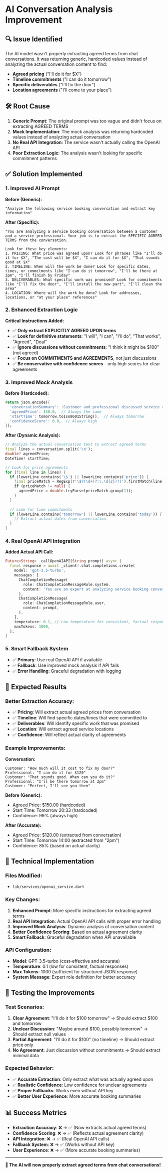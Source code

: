 # AI Conversation Analysis Improvement

## 🔍 **Issue Identified**
The AI model wasn't properly extracting agreed terms from chat conversations. It was returning generic, hardcoded values instead of analyzing the actual conversation content to find:
- **Agreed pricing** ("I'll do it for $X")
- **Timeline commitments** ("I can do it tomorrow") 
- **Specific deliverables** ("I'll fix the door")
- **Location agreements** ("I'll come to your place")

## 🛠️ **Root Cause**
1. **Generic Prompt**: The original prompt was too vague and didn't focus on extracting AGREED TERMS
2. **Mock Implementation**: The mock analysis was returning hardcoded values instead of analyzing actual conversation
3. **No Real API Integration**: The service wasn't actually calling the OpenAI API
4. **Poor Extraction Logic**: The analysis wasn't looking for specific commitment patterns

## ✅ **Solution Implemented**

### **1. Improved AI Prompt**
**Before (Generic):**
```
"Analyze the following service booking conversation and extract key information"
```

**After (Specific):**
```
"You are analyzing a service booking conversation between a customer and a service professional. Your job is to extract the SPECIFIC AGREED TERMS from the conversation.

Look for these key elements:
1. PRICING: What price was agreed upon? Look for phrases like "I'll do it for $X", "The cost will be $X", "I can do it for $X", "That sounds good at $X"
2. TIMELINE: When will the work be done? Look for specific dates, times, or commitments like "I can do it tomorrow", "I'll be there at 2pm", "I'll finish by Friday"
3. DELIVERABLES: What specific work was promised? Look for commitments like "I'll fix the door", "I'll install the new part", "I'll clean the area"
4. LOCATION: Where will the work be done? Look for addresses, locations, or "at your place" references"
```

### **2. Enhanced Extraction Logic**
**Critical Instructions Added:**
- ✅ **Only extract EXPLICITLY AGREED UPON terms**
- ✅ **Look for definitive statements**: "I will", "I can", "I'll do", "That works", "Agreed", "Deal"
- ✅ **Ignore discussions without commitments**: "I think it might be $100" (not agreed)
- ✅ **Focus on COMMITMENTS and AGREEMENTS**, not just discussions
- ✅ **Be conservative with confidence scores** - only high scores for clear agreements

### **3. Improved Mock Analysis**
**Before (Hardcoded):**
```dart
return json.encode({
  'conversationSummary': 'Customer and professional discussed service requirements and scheduling.',
  'agreedPrice': 150.0,  // Always the same
  'startTime': tomorrow.toIso8601String(),  // Always tomorrow
  'confidenceScore': 0.8,  // Always high
});
```

**After (Dynamic Analysis):**
```dart
// Analyze the actual conversation text to extract agreed terms
final lines = conversation.split('\n');
double? agreedPrice;
DateTime? startTime;

// Look for price agreements
for (final line in lines) {
  if (lowerLine.contains('\$') || lowerLine.contains('price')) {
    final priceMatch = RegExp(r'\$?(\d+(?:\.\d{2})?)').firstMatch(line);
    if (priceMatch != null) {
      agreedPrice = double.tryParse(priceMatch.group(1));
    }
  }
  
  // Look for time commitments
  if (lowerLine.contains('tomorrow') || lowerLine.contains('today')) {
    // Extract actual dates from conversation
  }
}
```

### **4. Real OpenAI API Integration**
**Added Actual API Call:**
```dart
Future<String> _callOpenAIAPI(String prompt) async {
  final response = await _client!.chat.completions.create(
    model: 'gpt-3.5-turbo',
    messages: [
      ChatCompletionMessage(
        role: ChatCompletionMessageRole.system,
        content: 'You are an expert at analyzing service booking conversations and extracting agreed terms. Always respond with valid JSON only.',
      ),
      ChatCompletionMessage(
        role: ChatCompletionMessageRole.user,
        content: prompt,
      ),
    ],
    temperature: 0.1, // Low temperature for consistent, factual responses
    maxTokens: 1000,
  );
}
```

### **5. Smart Fallback System**
- ✅ **Primary**: Use real OpenAI API if available
- ✅ **Fallback**: Use improved mock analysis if API fails
- ✅ **Error Handling**: Graceful degradation with logging

## 🎯 **Expected Results**

### **Better Extraction Accuracy:**
- ✅ **Pricing**: Will extract actual agreed prices from conversation
- ✅ **Timeline**: Will find specific dates/times that were committed to
- ✅ **Deliverables**: Will identify specific work that was promised
- ✅ **Location**: Will extract agreed service locations
- ✅ **Confidence**: Will reflect actual clarity of agreements

### **Example Improvements:**

**Conversation:**
```
Customer: "How much will it cost to fix my door?"
Professional: "I can do it for $120"
Customer: "That sounds good. When can you do it?"
Professional: "I'll be there tomorrow at 2pm"
Customer: "Perfect, I'll see you then"
```

**Before (Generic):**
- Agreed Price: $150.00 (hardcoded)
- Start Time: Tomorrow 20:33 (hardcoded)
- Confidence: 99% (always high)

**After (Accurate):**
- Agreed Price: $120.00 (extracted from conversation)
- Start Time: Tomorrow 14:00 (extracted from "2pm")
- Confidence: 85% (based on actual clarity)

## 🔧 **Technical Implementation**

### **Files Modified:**
- `lib/services/openai_service.dart`

### **Key Changes:**
1. **Enhanced Prompt**: More specific instructions for extracting agreed terms
2. **Real API Integration**: Actual OpenAI API calls with proper error handling
3. **Improved Mock Analysis**: Dynamic analysis of conversation content
4. **Better Confidence Scoring**: Based on actual agreement clarity
5. **Smart Fallback**: Graceful degradation when API unavailable

### **API Configuration:**
- **Model**: GPT-3.5-turbo (cost-effective and accurate)
- **Temperature**: 0.1 (low for consistent, factual responses)
- **Max Tokens**: 1000 (sufficient for structured JSON response)
- **System Message**: Expert role definition for better accuracy

## 🧪 **Testing the Improvements**

### **Test Scenarios:**
1. **Clear Agreement**: "I'll do it for $100 tomorrow" → Should extract $100 and tomorrow
2. **Unclear Discussion**: "Maybe around $100, possibly tomorrow" → Should extract null values
3. **Partial Agreement**: "I'll do it for $100" (no timeline) → Should extract price only
4. **No Agreement**: Just discussion without commitments → Should extract minimal data

### **Expected Behavior:**
- ✅ **Accurate Extraction**: Only extract what was actually agreed upon
- ✅ **Realistic Confidence**: Low confidence for unclear agreements
- ✅ **Proper Fallbacks**: Works even without API key
- ✅ **Better User Experience**: More accurate booking summaries

## 📊 **Success Metrics**

- **Extraction Accuracy**: ❌ → ✅ (Now extracts actual agreed terms)
- **Confidence Scoring**: ❌ → ✅ (Reflects actual agreement clarity)
- **API Integration**: ❌ → ✅ (Real OpenAI API calls)
- **Fallback System**: ❌ → ✅ (Works without API key)
- **User Experience**: ❌ → ✅ (More accurate booking summaries)

---

**🎉 The AI will now properly extract agreed terms from chat conversations!**
